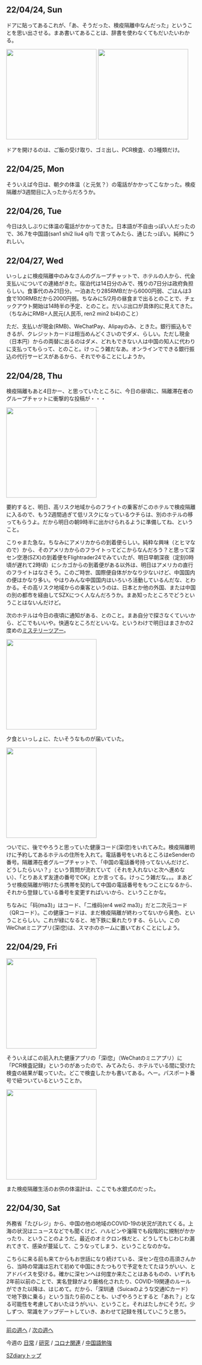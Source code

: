 ## 22/04/24, Sun

ドアに貼ってあるこれが、「あ、そうだった、検疫隔離中なんだった」ということを思い出させる。まあ書いてあることは、辞書を使わなくてもだいたいわかる。

<img src="https://github.com/akita11/SZdiary/blob/main/diary/photo/2022-04-24_11.01.20.jpg" width="240px">

<img src="https://github.com/akita11/SZdiary/blob/main/diary/photo/2022-04-24_11.01.27.jpg" width="240px">

ドアを開けるのは、ご飯の受け取り、ゴミ出し、PCR検査、の3種類だけ。


## 22/04/25, Mon

そういえば今日は、朝夕の体温（と元気？）の電話がかかってこなかった。検疫隔離が3週間目に入ったからだろうか。


## 22/04/26, Tue

今日は久しぶりに体温の電話がかかってきた。日本語が不自由っぽい人だったので、36.7を中国語(san1 shi2 liu4 qi1) で言ってみたら、通じたっぽい。純粋にうれしい。


## 22/04/27, Wed

いっしょに検疫隔離中のみなさんのグループチャットで、ホテルの人から、代金支払いについての連絡がきた。宿泊代は14日分のみで、残りの7日分は政府負担らしい。食事代のみ21日分。一泊あたり285RMBだから6000円弱、ごはんは3食で100RMBだから2000円弱。ちなみに5/2月の昼食まで出るとのことで、チェックアウト開始は14時半の予定、とのこと。だいぶ出口が具体的に見えてきた。（ちなみにRMB=人民元(人民币, ren2 min2 bi4)のこと）

ただ、支払いが現金(RMB)、WeChatPay、Alipayのみ、ときた。銀行振込もできるが、クレジットカードは相当めんどくさいのでダメ、らしい。ただし現金（日本円）からの両替に出るのはダメ、どれもできない人は中国の知人に代わりに支払ってもらって、とのこと。けっこう雑だなあ。オンラインでできる銀行振込の代行サービスがあるから、それでやることにしようか。


## 22/04/28, Thu

検疫隔離もあと4日かー、と思っていたところに、今日の昼頃に、隔離滞在者のグループチャットに衝撃的な投稿が・・・

<img src="https://github.com/akita11/SZdiary/blob/main/diary/photo/2022-04-28_12.36.28.png" width="240px">

要約すると、明日、高リスク地域からのフライトの乗客がこのホテルで検疫隔離に入るので、もう2週間過ぎて低リスクになっているウチらは、別のホテルの移ってもらうよ。だから明日の朝9時半に出かけられるように準備してね、ということ。

こりゃまた急な。ちなみにアメリカからの到着便らしい。純粋な興味（とヒマなので）から、そのアメリカからのフライトってどこからなんだろう？と思って深セン空港(SZX)の到着便をFlightrader24でみていたが、明日早朝深夜（定刻0時頃が遅れて2時頃）にシカゴからの到着便がある以外は、明日はアメリカの直行のフライトはなさそう。このご時世、国際便自体がかなり少ないけど、中国国内の便はかなり多い。やはりみんな中国国内はいろいろ活動しているんだな、とわかる。その高リスク地域からの乗客というのは、日本とか他の外国、または中国の別の都市を経由してSZXにつく人なんだろうか。まあ知ったところでどうということはないんだけど。

次のホテルは今日の夜頃に通知がある、とのこと。まあ自分で探さなくていいから、どこでもいいや。快適なところだといいな。というわけで明日はまさかの2度めの[ミステリーツアー](https://github.com/akita11/SZdiary/blob/main/diary/covid19/2204-3.md#220411-mon)。

<img src="https://github.com/akita11/SZdiary/blob/main/diary/photo/2022-04-28_18.29.36.jpg" width="240px">

夕食といっしょに、たいそうなものが届いていた。

<img src="https://github.com/akita11/SZdiary/blob/main/diary/photo/2022-04-28_19.00.49.jpg" width="240px">

ついでに、後でやろうと思っていた健康コード(深i您)をいれてみた。検疫隔離明けに予約してあるホテルの住所を入れて。電話番号をいれるところはeSenderの番号。隔離滞在者グループチャットで、「中国の電話番号持ってないんだけど、どうしたらいい？」という質問が流れていて（それを入れないと次へ進めない）、「とりあえず友達の番号でOK」とか言ってる。けっこう雑だな。。。まあどうせ検疫隔離が明けたら携帯を契約して中国の電話番号をもつことになるから、それから登録している番号を変更すればいいから、ということかな。

ちなみに「码(ma3)」はコード、「二维码(er4 wei2 ma3)」だと二次元コード（QRコード）。この健康コードは、まだ検疫隔離が終わってないから黄色、ということらしい。これが緑になると、地下鉄に乗れたりする、らしい。このWeChatミニアプリ(深i您)は、スマホのホームに置いておくことにしよう。

## 22/04/29, Fri

<img src="https://github.com/akita11/SZdiary/blob/main/diary/photo/2022-04-29_18.04.02.jpg" width="240px">

そういえばこの前入れた健康アプリの「深i您」（WeChatのミニアプリ）に「PCR検査記録」というのがあったので、みてみたら、ホテルでいる間に受けた検査の結果が載っていた。どこで検査したかも書いてある。へー。パスポート番号で紐ついているということか。

<img src="https://github.com/akita11/SZdiary/blob/main/diary/photo/2022-04-29_18.47.47.jpg" width="240px">

また検疫隔離生活のお供の体温計は、ここでも水銀式のだった。


## 22/04/30, Sat

外務省「たびレジ」から、中国の他の地域のCOVID-19の状況が流れてくる。上海の状況はニュースなどでも聞くけど、ハルビンや瀋陽でも段階的に規制がかかったり、ということのようだ。最近のオミクロン株だと、どうしてもじわじわ漏れてきて、感染が蔓延して、こうなってしまう、ということなのかな。

こちらに来る前も来てからもお世話になり続けている、深セン在住の高須さんから、当時の常識は忘れて初めて中国にきたつもりで予定をたてたほうがいい、とアドバイスを受ける。確かに深センへは何度か来たことはあるものの、いずれも2年前以前のことで、実名登録がより厳格化されたり、COVID-19関連のルールができた以降は、はじめて。だから、「深圳通（Suicaのような交通ICカード）で地下鉄に乗る」という当たり前のことも、いざやろうとすると「あれ？」となる可能性を考慮しておいたほうがいい、ということ。それはたしかにそうだ。少しずつ、常識をアップデートしていき、あわせて記録を残していこうと思う。

***

[前の週へ](2204-4.md) /
[次の週へ](2205-1.md)

今週の
[日常](../diary/2204-5.md) /
[研究](../research/2204-5.md) /
[コロナ関連](../covid19/2204-5.md) / 
[中国語勉強](../chinese/2204-5.md)

[SZdiaryトップ](../../README.md)
